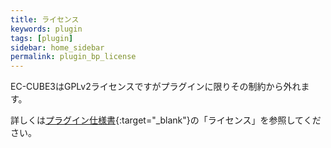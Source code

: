 ```yaml
---
title: ライセンス
keywords: plugin 
tags: [plugin]
sidebar: home_sidebar
permalink: plugin_bp_license
---
```


EC-CUBE3はGPLv2ライセンスですがプラグインに限りその制約から外れます。

詳しくは[プラグイン仕様書](http://downloads.ec-cube.net/src/manual/v3/plugin.pdf){:target="_blank"}の「ライセンス」を参照してください。
